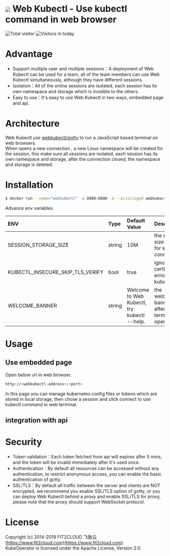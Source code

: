 # ![](https://raw.githubusercontent.com/webkubectl/gotty/master/resources/favicon.png) Web Kubectl - Use kubectl command in web browser



![Total visitor](https://visitor-count-badge.herokuapp.com/total.svg?repo_id=webkubectl-webkubectl)
![Visitors in today](https://visitor-count-badge.herokuapp.com/today.svg?repo_id=webkubectl-webkubectl)

# Advantage
-  Support multiple user and multiple sessions：A deployment of Web Kubectl can be used for a team, all of the team members can use Web Kubectl simultaneously, although they have different sessions.
-  Isolation：All of the online sessions are isolated, each session has its own namespace and storage which is invisible to the others.
-  Easy to use：It's easy to use Web Kubectl in two ways, embedded page and api.

# Architecture
Web Kubectl use [webkubectl/gotty](https://github.com/webkubectl/gotty) to run a JavaScript based terminal on web browsers.<br>
When opens a new connection , a new Linux namespace will be created for the session, this make sure all sessions are isolated, each session has its own namespace and storage, after the connection closed, the namespace and storage is deleted.


# Installation

```sh
$ docker run --name="webkubectl" -p 8080:8080 -d --privileged webkubectl/webkubectl
```

Advance env variables

| ENV | Type | Default Value | Description|
| :--- | :---  | :---| :---|
| SESSION_STORAGE_SIZE | string | 10M |  the storage size limit for single connection |
| KUBECTL_INSECURE_SKIP_TLS_VERIFY | bool | true | ignore certification errors for kubectl |
| WELCOME_BANNER | string | Welcome to Web Kubectl, try kubectl --help. |   the welcome banner after web terminal opened |

# Usage

## Use embedded page
Open below url in web browser.
```sh
http://<webkubectl-address>:<port>
```
In this page you can manage kubernetes config files or tokens which are stored in local storage, then chose a session and click connect to use kubectl command in web terminal.

## integration with api

# Security 
-  Token validation：Each token fetched from api will expires after 5 mins, and the token will be invalid immediately after it's used once.
-  Authentication：By default all resources can be accessed without any authentication, to restrict anonymous access, you can enable the  basic authentication of gotty.
-  SSL/TLS：By default all traffic between the server and clients are NOT encrypted, we recommend you enable SSL/TLS option of gotty, or you can deploy Web Kubectl behind a proxy and enable SSL/TLS for proxy, please note that the proxy should support WebSocket protocol.

# License

Copyright (c) 2014-2019 FIT2CLOUD 飞致云<br>
[https://www.fit2cloud.com](https://www.fit2cloud.com)<br>
KubeOperator is licensed under the Apache License, Version 2.0.
